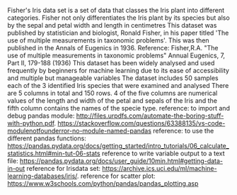 Fisher's Iris data set is a set of data that classes the Iris plant into different categories.
Fisher not only differentiates the Iris plant by its species but also by the sepal and petal width and length in centimetres
This dataset was published by statistician and biologist, Ronald Fisher, in his paper titled 'The use of multiple measurements in taxonomic problems'. This was then published in the Annals of Eugenics in 1936. 
Reference: Fisher,R.A. "The use of multiple measurements in taxonomic problems" Annual Eugenics, 7, Part II, 179-188 (1936)
This dataset has been widely analysed and used frequently by beginners for machine learning due to its ease of accessibility and multiple but manageable variables 
The dataset includes 50 samples each of the 3 identified Iris species that were examined and analysed
There are 5 columns in total and 150 rows. 4 of the five columns are numerical values of the length and width of the petal and sepals of the Iris and the fifth column contains the names of the specie type.
reference: to import and debug pandas module: http://files.urpdfs.com/automate-the-boring-stuff-with-python.pdf.  https://stackoverflow.com/questions/63388135/vs-code-modulenotfounderror-no-module-named-pandas
reference: to use the different pandas functions: https://pandas.pydata.org/docs/getting_started/intro_tutorials/06_calculate_statistics.html#min-tut-06-stats
reference to write variable output to a text file: https://pandas.pydata.org/docs/user_guide/10min.html#getting-data-in-out
reference for Irisdata set: https://archive.ics.uci.edu/ml/machine-learning-databases/iris/. 
reference for scatter plot: https://www.w3schools.com/python/pandas/pandas_plotting.asp
